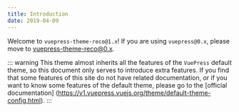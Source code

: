 ```yaml
---
title: Introduction
date: 2019-04-09
---
```


Welcome to `vuepress-theme-reco@1.x`! If you are using `vuepress@0.x`, please move to [vuepress-theme-reco@0.x](/en/views/0.x/).

::: warning
This theme almost inherits all the features of the `VuePress` default theme, so this document only serves to introduce extra features. If you find that some features of this site do not have related documentation, or if you want to know some features of the default theme, please go to the [official documentation] (https://v1.vuepress.vuejs.org/theme/default-theme-config.html).
:::
